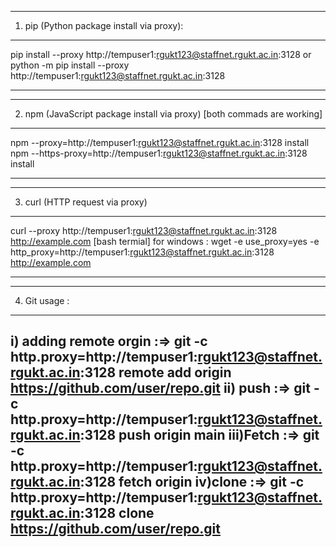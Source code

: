 ------------------------------------------------------------------------------------------------------------------------------------------------------------------------------
1) pip (Python package install via proxy):
------------------------------------------------------------------------------------------------------------------------------------------------------------------------------
  
pip install --proxy http://tempuser1:rgukt123@staffnet.rgukt.ac.in:3128 <package-name>
 or 
python -m pip install --proxy http://tempuser1:rgukt123@staffnet.rgukt.ac.in:3128 <package-name>

------------------------------------------------------------------------------------------------------------------------------------------------------------------------------

  
------------------------------------------------------------------------------------------------------------------------------------------------------------------------------
2) npm (JavaScript package install via proxy) [both commads are working]
------------------------------------------------------------------------------------------------------------------------------------------------------------------------------

npm --proxy=http://tempuser1:rgukt123@staffnet.rgukt.ac.in:3128 install <package-name>
npm --https-proxy=http://tempuser1:rgukt123@staffnet.rgukt.ac.in:3128 install <package-name>

------------------------------------------------------------------------------------------------------------------------------------------------------------------------------

  
------------------------------------------------------------------------------------------------------------------------------------------------------------------------------
3) curl (HTTP request via proxy)
------------------------------------------------------------------------------------------------------------------------------------------------------------------------------

curl --proxy http://tempuser1:rgukt123@staffnet.rgukt.ac.in:3128 http://example.com [bash termial]
for windows : wget -e use_proxy=yes -e http_proxy=http://tempuser1:rgukt123@staffnet.rgukt.ac.in:3128 http://example.com
  
------------------------------------------------------------------------------------------------------------------------------------------------------------------------------


------------------------------------------------------------------------------------------------------------------------------------------------------------------------------
4) Git usage : 
------------------------------------------------------------------------------------------------------------------------------------------------------------------------------
i) adding remote orgin :=> git -c http.proxy=http://tempuser1:rgukt123@staffnet.rgukt.ac.in:3128 remote add origin https://github.com/user/repo.git
ii) push               :=> git -c http.proxy=http://tempuser1:rgukt123@staffnet.rgukt.ac.in:3128 push origin main
iii)Fetch              :=> git -c http.proxy=http://tempuser1:rgukt123@staffnet.rgukt.ac.in:3128 fetch origin
iv)clone               :=> git -c http.proxy=http://tempuser1:rgukt123@staffnet.rgukt.ac.in:3128 clone https://github.com/user/repo.git
------------------------------------------------------------------------------------------------------------------------------------------------------------------------------


